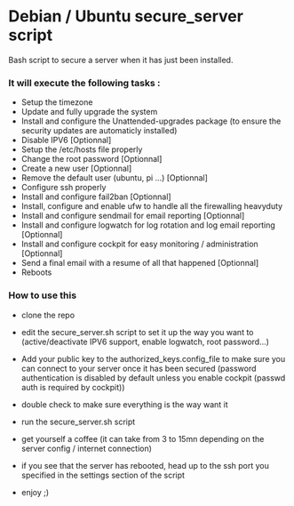 # Debian / Ubuntu secure_server script
Bash script to secure a server when it has just been installed.

### It will execute the following tasks : 
- Setup the timezone
- Update and fully upgrade the system
- Install and configure the Unattended-upgrades package (to ensure the security updates are automaticly installed)
- Disable IPV6  [Optionnal]
- Setup the /etc/hosts file properly
- Change the root password  [Optionnal]
- Create a new user [Optionnal]
- Remove the default user (ubuntu, pi ...)  [Optionnal]
- Configure ssh properly
- Install and configure fail2ban  [Optionnal]
- Install, configure and enable ufw to handle all the firewalling heavyduty
- Install and configure sendmail for email reporting  [Optionnal]
- Install and configure logwatch for log rotation and log email reporting  [Optionnal]
- Install and configure cockpit for easy monitoring / administration  [Optionnal]
- Send a final email with a resume of all that happened  [Optionnal]
- Reboots


### How to use this
- clone the repo
- edit the secure_server.sh script to set it up the way you want to 
(active/deactivate IPV6 support, enable logwatch, root password...)

- Add your public key to the authorized_keys.config_file to make sure you can connect to your server once it has been secured (password authentication is disabled by default unless you enable cockpit (passwd auth is required by cockpit))

- double check to make sure everything is the way want it
- run the secure_server.sh script
- get yourself a coffee (it can take from 3 to 15mn depending on the server config / internet connection)
- if you see that the server has rebooted, head up to the ssh port you specified in the settings section of the script
- enjoy ;)
